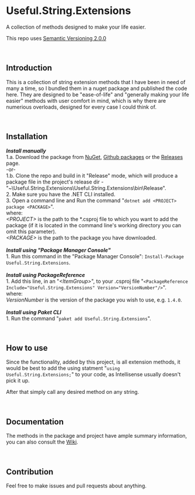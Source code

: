# Useful.String.Extensions
A collection of methods designed to make your life easier.

This repo uses [Semantic Versioning 2.0.0][1]

<br/>

Introduction
------------
This is a collection of string extension methods that I have been in need of many a time, so I bundled them in a nuget package and published the code here. They are designed to be "ease-of-life" and "generally making your life easier" methods with user comfort in mind, which is why there are numerious overloads, designed for every case I could think of.


<br/>

Installation
------------
__*Install manually*__
<br/>1.a. Download the package from [NuGet][4], [Github packages][5] or the [Releases][2] page.
<br/>-or-
<br/>1.b. Clone the repo and build in it "Release" mode, which will produce a package file in the project's release dir - "~\Useful.String.Extensions\Useful.String.Extensions\bin\Release".
<br/>2. Make sure you have the .NET CLI installed.
<br/>3. Open a command line and Run the command "`dotnet add <PROJECT> package <PACKAGE>`".
<br/>where:
<br/>*\<PROJECT\>* is the path to the \*.csproj file to which you want to add the package (if it is located in the command line's working directory you can omit this parameter).
<br/>*\<PACKAGE\>* is the path to the package you have downloaded.
<br/>
<br/>__*Install using "Package Manager Console"*__
<br/>1. Run this command in the "Package Manager Console": `Install-Package Useful.String.Extensions`.
<br/>
<br/>__*Install using PackageReference*__
<br/>1. Add this line, in an "*\<ItemGroup>*", to your .csproj file "`<PackageReference Include="Useful.String.Extensions" Version="VersionNumber"/>`".
<br/>where:
<br/>*VersionNumber* is the version of the package you wish to use, e.g. `1.4.0`.
<br/>
<br/>__*Install using Paket CLI*__
<br/>1. Run the command "`paket add Useful.String.Extensions`".

<br/>

How to use
----------
Since the functionality, added by this project, is all extension methods, it would be best to add the using statment "`using Useful.String.Extensions;`" to your code, as Intellisense usually doesn't pick it up.

After that simply call any desired method on any string.

<br/>

Documentation
-------------
The methods in the package and project have ample summary information, you can also consult the [Wiki][3].

<br/>

Contribution
-------------
Feel free to make issues and pull requests about anything.


  [1]: https://semver.org/#semantic-versioning-200
  [2]: https://github.com/IvanStoychev/Useful.String.Extensions/releases
  [3]: https://github.com/IvanStoychev/Useful.String.Extensions/wiki/
  [4]: https://www.nuget.org/packages/Useful.String.Extensions/
  [5]: https://github.com/IvanStoychev/Useful.String.Extensions/packages
